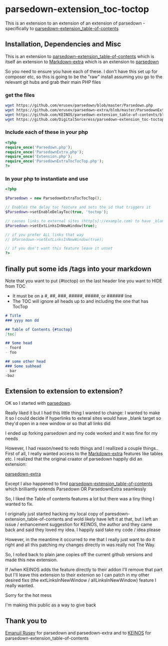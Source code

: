 # parsedown-extension_toc-toctop
This is an extension to an extension of an extension of parsedown - specifically to [parsedown-extension_table-of-contents](https://github.com/KEINOS/parsedown-extension_table-of-contents) 

## Installation, Dependencies and Misc
This is an extension to [parsedown-extension_table-of-contents](https://github.com/KEINOS/parsedown-extension_table-of-contents) which is itself an extension to [Markdown-extra](https://michelf.ca/projects/php-markdown/extra/) which is an extension to [parsedown](https://github.com/erusev/parsedown)

So you need to ensure you have each of these. I don't have this set up for composer etc, so this is going to be the "raw" install assuming you go to the relevant git hubs and grab their main PHP files
### get the files
```bash
wget https://github.com/erusev/parsedown/blob/master/Parsedown.php
wget https://github.com/erusev/parsedown-extra/blob/master/ParsedownExtra.php
wget https://github.com/KEINOS/parsedown-extension_table-of-contents/blob/master/Extension.php
wget https://github.com/DigitalSorceress/parsedown-extension_toc-toctop/blob/main/ParsedownExtraTocTocTop.php
```

### Include each of these in your php 
```php
<?php
require_once('Parsedown.php');
require_once('ParsedownExtra.php');
require_once('Extension.php');
require_once('ParsedownExtraTocTocTop.php');
?>
```

### In your php to instantiate and use
```php
<?php

$Parsedown = new ParsedownExtraTocTocTop();

// Enables the delay toc feature and sets the id that triggers it
$Parsedown->setEnableDelayToc(true, 'toctop');

// causes links to external sites (http[s]://example.com) to have _blank target so they open in new
$Parsedown->setExtLinksInNewWindow(true);

// if you prefer ALL links that way
// $Parsedown->setExtLinksInNewWindow(true);

// if you don't want this feature leave it unset
?>
```

## finally put some ids /tags into your markdown
Note that you want to put {\#toctop} on the last header line you want to HIDE from TOC
- It must be on a #, ##, ###, #####, #####, or ###### line
- The TOC will ignore all heads up to and including the one that has TocTop
```markdown
# Title
### yyyy mon dd

## Table of Contents {#toctop}
[toc] 

## Some head
- fnord
- foo

## some other head
### Some subhead
- bar
-baz
```



## Extension to extension to extension?
OK so I started with [parsedown](https://github.com/erusev/parsedown).

Really liked it but I had this little thing I wanted to change: I wanted to make it so I could decide if hyperlinks to exteral sites would have \_blank target so they'd open in a new window  or so that all links did

I ended up forking parsedown and my code worked and it was fine for my needs

However, I had reason/need to redo things and I reallized a couple things.. First of all, I really wanted access to the [Markdown-extra](https://michelf.ca/projects/php-markdown/extra/) features like tables etc. I realized that the original craator of parsedown happily did an extension:

[parsedown-extra](https://github.com/erusev/parsedown-extra)

Except I also happened to find [parsedown-extension_table-of-contents](https://github.com/KEINOS/parsedown-extension_table-of-contents) which brilliantly extends Parsedown OR ParsedownExtra seamlessly

So, I liked the Table of contents features a lot but there was a tiny thing I wanted to fix.

I originally just started hacking my local copy of paresdown-extension_table-of-contents and wold likely have left it at that, but I left an issue / enhancement suggestion for KEINOS, the author and they came back and said they loved my idea. I happily said take my code / idea please

However, in the meantime it occurred to me that I really just want to do it right and all this patching my changes directly in was really not The Way.

So, I rolled back to plain jane copies off the current github versions and made this new extension.

If /when KEINOS adds the feature directly to their addon I'll remove that part but I'll leave this extension to their extenion so I can patch in my other desired fixs (the extLinksInNewWindow / allLinksInNewWindow) feature I really wanted.

Sorry for the hot mess

I'm making this public as a way to give back

## Thank you  to 
[Emanuil Rusev](https://github.com/erusev/) for parsedown and parsedown-extra
and to [KEINOS](https://github.com/KEINOS) for parsedown-extension_table-of-contents

